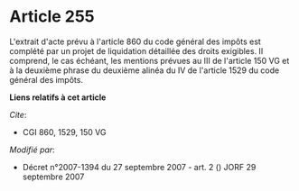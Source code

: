 # Article 255

L'extrait d'acte prévu à l'article 860 du code général des impôts est complété par un projet de liquidation détaillée des
droits exigibles. Il comprend, le cas échéant, les mentions prévues au III de l'article 150 VG et à la deuxième phrase du
deuxième alinéa du IV de l'article 1529 du code général des impôts.

**Liens relatifs à cet article**

_Cite_:

  - CGI 860, 1529, 150 VG

_Modifié par_:

  - Décret n°2007-1394 du 27 septembre 2007 - art. 2 () JORF 29 septembre 2007
